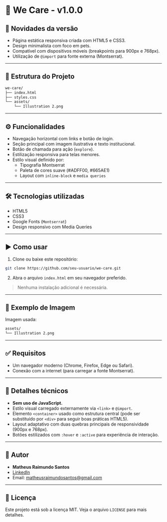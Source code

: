 # 🐶 We Care - v1.0.0

## 📢 Novidades da versão

- Página estática responsiva criada com HTML5 e CSS3.
- Design minimalista com foco em pets.
- Compatível com dispositivos móveis (breakpoints para 900px e 768px).
- Utilização de `@import` para fonte externa (Montserrat).

---

## 📁 Estrutura do Projeto

```txt
we-care/
├── index.html
├── styles.css
└── assets/
    └── Illustration 2.png
```

---

## ⚙️ Funcionalidades

- Navegação horizontal com links e botão de login.
- Seção principal com imagem ilustrativa e texto institucional.
- Botão de chamada para ação (`explore`).
- Estilização responsiva para telas menores.
- Estilo visual definido por:
  - Tipografia Montserrat
  - Paleta de cores suave (#ADFF00, #665AE1)
  - Layout com `inline-block` e `media queries`

---

## 🛠 Tecnologias utilizadas

- HTML5
- CSS3
- Google Fonts (`Montserrat`)
- Design responsivo com Media Queries

---

## ▶️ Como usar

1. Clone ou baixe este repositório:

```bash
git clone https://github.com/seu-usuario/we-care.git
```

2. Abra o arquivo `index.html` em seu navegador preferido.

> Nenhuma instalação adicional é necessária.

---

## 🧪 Exemplo de Imagem

Imagem usada:

```txt
assets/
└── Illustration 2.png
```

---

## ✅ Requisitos

- Um navegador moderno (Chrome, Firefox, Edge ou Safari).
- Conexão com a internet (para carregar a fonte Montserrat).

---

## 📌 Detalhes técnicos

- **Sem uso de JavaScript.**
- Estilo visual carregado externamente via `<link>` e `@import`.
- Elemento `<container>` usado como estrutura central (pode ser substituído por `<div>` para seguir boas práticas HTML5).
- Layout adaptativo com duas quebras principais de responsividade (900px e 768px).
- Botões estilizados com `:hover` e `:active` para experiência de interação.

---

## 👤 Autor

- **Matheus Raimundo Santos**
- [LinkedIn](https://www.linkedin.com/in/odevmath)
- Email: matheusraimundosantos@gmail.com

---

## 📄 Licença

Este projeto está sob a licença MIT. Veja o arquivo `LICENSE` para mais detalhes.
